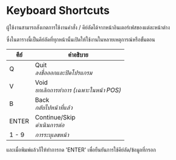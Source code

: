 # Keyboard Shortcuts
ผู้ใช้งานสามารถสังเกตการใช้งานคำสั่ง / คีย์ลัดได้จากหน้าอินเตอร์เฟสของแต่ละหน้าต่าง

ซึ่งในตารางนี้เป็นคีย์ลัดที่ทุกหน้านั้นเปิดให้ใช้งานในหลายเหตุการณ์หรือขั้นตอน

| คีย์    | คำอธิบาย                                             |
| ----- | -------------------------------------------------- |
| Q     | Quit          <br/>*ลงชื่อออกและปิดโปรแกรม*           |
| V     | Void          <br/>*ยกเลิกการทำการ (เฉพาะในหน้า POS)* |
| B     | Back          <br/>*กลับไปหน้าที่แล้ว*                  |
| ENTER | Continue/Skip <br/>*ดำเนินการต่อ*                     |
| 1 - 9 | *การระบุเลขหน้า*                                     |

และเมื่อพิมพ์แล้วก็ให้ทำการกด 'ENTER' เพื่อยืนยันการใช้คีย์ลัด/ข้อมูลที่กรอก
